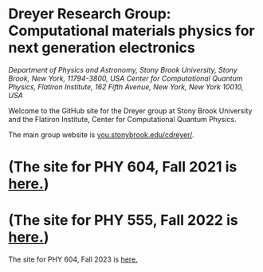 # Dreyer Research Group: Computational materials physics for next generation electronics
*Department of Physics and Astronomy, Stony Brook University, Stony Brook, New York, 11794-3800, USA*
*Center for Computational Quantum Physics, Flatiron Institute, 162 Fifth Avenue, New York, New York 10010, USA*

Welcome to the GitHub site for the Dreyer group at Stony Brook University and the Flatiron Institute, Center for Computational Quantum Physics.

The main group website is [you.stonybrook.edu/cdreyer/](https://you.stonybrook.edu/cdreyer/).

# (The site for PHY 604, Fall 2021 is [here.](phy604_fall2021.md))

# (The site for PHY 555, Fall 2022 is [here.](phy555_fall2022.md))

The site for PHY 604, Fall 2023 is [here.](phy604_fall2023.md)
